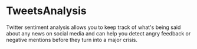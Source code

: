 # TweetsAnalysis
Twitter sentiment analysis allows you to keep track of what's being said about any news on social media and can help you detect angry feedback or negative mentions before they turn into a major crisis.
